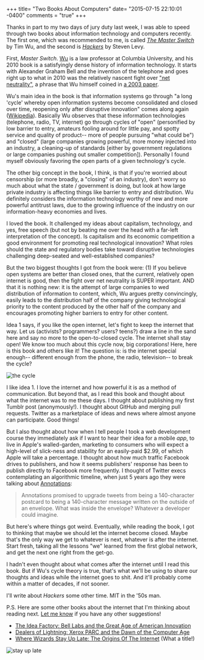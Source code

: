 +++
title= "Two Books About Computers"
date= "2015-07-15 22:10:01 -0400"
comments = "true"
+++

Thanks in part to my two days of jury duty last week, I was able to speed through two books about information technology and computers recently. The first one, which was recommended to me, is called [_The Master Switch_](http://www.amazon.com/Master-Switch-Rise-Information-Empires/dp/0307390993/ref=sr_1_1?ie=UTF8&qid=1437012751&sr=8-1&keywords=master+switch) by Tim Wu, and the second is [_Hackers_](http://www.amazon.com/Hackers-Heroes-Computer-Revolution-Anniversary/dp/1449388396/ref=sr_1_3?ie=UTF8&qid=1437012859&sr=8-3&keywords=hackers) by Steven Levy. 

First, _Master Switch_. [Wu](https://twitter.com/superwuster) is a law professor at Columbia University, and his 2010 book is a satisfyingly dense history of information technology. It starts with Alexander Graham Bell and the invention of the telephone and goes right up to what in 2010 was the relatively nascent fight over ["net neutrality"](https://en.wikipedia.org/wiki/Network_neutrality), a phrase that Wu himself coined in [a 2003 paper](http://papers.ssrn.com/sol3/papers.cfm?abstract_id=388863).

<!-- more -->

Wu's main idea in the book is that information systems go through "a long 'cycle' whereby open information systems become consolidated and closed over time, reopening only after disruptive innovation" comes along again ([Wikipedia](https://en.wikipedia.org/wiki/Tim_Wu#The_Master_Switch)). Basically Wu observes that these information technologies (telephone, radio, TV, internet) go through cycles of "open" (personified by low barrier to entry, amateurs fooling around for little pay, and spotty service and quality of product-- more of people pursuing "what could be") and "closed" (large companies growing powerful, more money injected into an industry, a cleaning-up of standards [either by government regulations or large companies pushing out smaller competition]). Personally I found myself obviously favoring the open parts of a given technology's cycle.  

The other big concept in the book, I think, is that if you're worried about censorship (or more broadly, a "closing" of an industry), don't worry so much about what the state / government is doing, but look at how large private industry is affecting things like barrier to entry and distribution. Wu definitely considers the information technology worthy of new and more powerful antitrust laws, due to the growing influence of the industry on our information-heavy economies and lives.  

I loved the book. It challenged my ideas about capitalism, technology, and yes, free speech (but not by beating me over the head with a far-left interpretation of the concept). Is capitalism and its economic competition a good environment for promoting real technological innovation? What roles should the state and regulatory bodies take toward disruptive technologies challenging deep-seated and well-established companies? 

But the two biggest thoughts I got from the book were: (1) If you believe open systems are better than closed ones, that the current, relatively open internet is good, then the fight over net neutrality is SUPER important. AND that it is nothing new: it is the attempt of large companies to wed distribution of information to content, which, Wu argues pretty convincingly, easily leads to the distribution half of the company giving technological priority to the content produced by the other half of the company and encourages promoting higher barriers to entry for other content.

Idea 1 says, if you like the open internet, let's fight to keep the internet that way. Let us (activists? programmers? users? teens?) draw a line in the sand here and say no more to the open-to-closed cycle. The internet shall stay open! We know too much about this cycle now, big corporations! Here, here is this book and others like it! The question is: is the internet special enough-- different enough from the phone, the radio, television-- to break the cycle?

![the cycle](https://jcarsonreviews.files.wordpress.com/2015/06/dany-break-the-wheel.gif)

I like idea 1. I love the internet and how powerful it is as a method of communication. But beyond that, as I read this book and thought about what the internet was to me these days. I thought about publishing my first Tumblr post (anonymously!). I thought about GitHub and merging pull requests. Twitter as a marketplace of ideas and news where almost anyone can participate. Good things! 

But I also thought about how when I tell people I took a web development course they immediately ask if I want to hear their idea for a mobile _app_, to live in Apple's walled-garden, marketing to consumers who will expect a high-level of slick-ness and stability for an easily-paid $2.99, of which Apple will take a percentage. I thought about how much traffic Facebook drives to publishers, and how it seems publishers' response has been to publish directly to Facebook more frequently. I thought of Twitter execs contemplating an algorithmic timeline, when just 5 years ago they were talking about [Annotations](https://medium.com/message/the-internet-of-tweets-581cb63ece80):

> Annotations promised to upgrade tweets from being a 140-character postcard to being a 140-character message written on the outside of an envelope. What was inside the envelope? Whatever a developer could imagine.

But here's where things got weird. Eventually, while reading the book, I got to thinking that maybe we should let the internet become closed. Maybe that's the only way we get to whatever is next, whatever is after the internet. Start fresh, taking all the lessons "we" learned from the first global network, and get the next one right from the get-go. 

I hadn't even thought about what comes after the internet until I read this book. But if Wu's cycle theory is true, that's what we'll be using to share our thoughts and ideas while the internet goes to shit. And it'll probably come within a matter of decades, if not sooner. 


I'll write about _Hackers_ some other time. MIT in the '50s man. 

P.S. Here are some other books about the internet that I'm thinking about reading next. [Let me know](https://twitter.com/sts10) if you have any other suggestions!

- [The Idea Factory: Bell Labs and the Great Age of American Innovation](http://www.amazon.com/Idea-Factory-Great-American-Innovation/dp/0143122797/ref=sr_1_1?ie=UTF8&qid=1437016165&sr=8-1&keywords=the+idea+factory+bell+labs&pebp=1437016166743&perid=0QKYZHAD6M03RZYP6N9J)
- [Dealers of Lightning: Xerox PARC and the Dawn of the Computer Age](http://www.amazon.com/Dealers-Lightning-Michael-Hiltzik-ebook/dp/B0029PBVCA/ref=sr_1_1?s=books&ie=UTF8&qid=1437016239&sr=1-1&keywords=dealers+of+lightning&pebp=1437016241013&perid=0026F4K0FVHVSFFJ090W)
- [Where Wizards Stay Up Late: The Origins Of The Internet](http://www.amazon.com/Where-Wizards-Stay-Up-Late/dp/0684832674/ref=sr_1_1?ie=UTF8&qid=1437016197&sr=8-1&keywords=where+wizards+stay+up+late&pebp=1437016198932&perid=1B4C1WENJY4P5WG64527) (What a title!)

![stay up late](http://media.giphy.com/media/hoUVkH1PhVGjm/giphy.gif)

